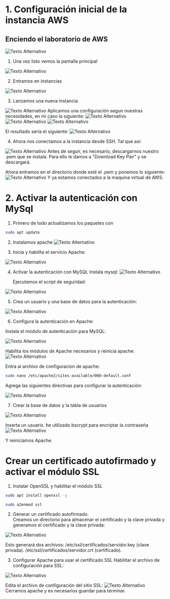 # 1. Configuración inicial de la instancia AWS

## Enciendo el laboratorio de AWS
<img src="imagenes/Im1.png" alt="Texto Alternativo">


1. Una vez listo vemos la pantalla principal
<img src="imagenes/Im2.png" alt="Texto Alternativo">

2. Entramos en instancias 
<img src="imagenes/Im3.png" alt="Texto Alternativo">

3. Lanzamos una nueva instancia
<img src="imagenes/Im4.png" alt="Texto Alternativo">
Aplicamos una configuración segun nuestras necesidades, en mi caso la siguiente:
<img src="imagenes/Im5.png" alt="Texto Alternativo">
<img src="imagenes/Im6.png" alt="Texto Alternativo">
<img src="imagenes/Im7.png" alt="Texto Alternativo">

El resultado sería el siguiente:
<img src="imagenes/Im8.png" alt="Texto Alternativo">

4. Ahora nos conectamos a la instancia desde SSH. Tal que así: 
<img src="imagenes/Im9.png" alt="Texto Alternativo">
Antes de seguir, es necesario, descargarnos nuestro .pem que se instala. Para ello le damos a "Download Key Pair" y se descargará.

Ahora entramos en el directorio donde esté el .pem y ponemos lo siguiente:
<img src="imagenes/Im10.png" alt="Texto Alternativo">
Y ya estamos conectados a la maquina virtual de AWS.

# 2. Activar la autenticación con MySql
1. Primero de todo actualizamos los paquetes con 
```bash
sudo apt update
```

2. Instalamos apache
   <img src="imagenes/Im11.png" alt="Texto Alternativo">

3. Inicia y habilita el servicio Apache:
  <img src="imagenes/Im12.png" alt="Texto Alternativo">

4.  Activar la autenticación con MySQL
    Instala mysql:
    <img src="imagenes/Im13.png" alt="Texto Alternativo">

    Ejecutamos el script de seguridad:
   <img src="imagenes/Im14.png" alt="Texto Alternativo">
   
5. Crea un usuario y una base de datos para la autenticación:
<img src="imagenes/Im15.png" alt="Texto Alternativo">

6. Configura la autenticación en Apache:

Instala el módulo de autenticación para MySQL:

<img src="imagenes/Im16.png" alt="Texto Alternativo">

Habilita los módulos de Apache necesarios y reinicia apache:
<img src="imagenes/Im17.png" alt="Texto Alternativo">

Entra al archivo de configuracion de apache:
```bash
sudo nano /etc/apache2/sites-available/000-default.conf
```
Agrega las siguientes directivas para configurar la autenticación:

<img src="imagenes/Im18.png" alt="Texto Alternativo">

7. Crear la base de datos y la tabla de usuarios
<img src="imagenes/Im19.png" alt="Texto Alternativo">

Inserta un usuario. he utilizado bscrypt para encriptar la contraseña
<img src="imagenes/Im20.png" alt="Texto Alternativo">

Y reiniciamos Apache.

# Crear un certificado autofirmado y activar el módulo SSL

1.  Instalar OpenSSL y habilitar el módulo SSL

  ```bash
sudo apt install openssl -y

  ```

  ```bash
sudo a2enmod ssl
  ```

2. Generar un certificado autofirmado. <br>
Creamos un directorio para almacenar el certificado y la clave privada y generamos el certificado y la clave privada:
<img src="imagenes/Im21.png" alt="Texto Alternativo">

Esto generará dos archivos:
/etc/ssl/certificados/servidor.key (clave privada).
/etc/ssl/certificados/servidor.crt (certificado).

3. Configurar Apache para usar el certificado SSL
Habilitar el archivo de configuración para SSL:
<img src="imagenes/Im22.png" alt="Texto Alternativo">

Edita el archivo de configuración del sitio SSL:
<img src="imagenes/Im23.png" alt="Texto Alternativo">
Cerramos apache y es necesarios guardar para terminar.
 




